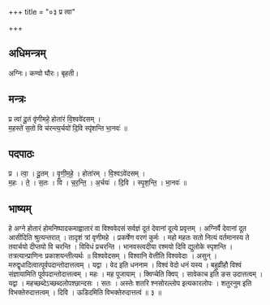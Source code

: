 +++
title = "०३ प्र त्वा"

+++
## अधिमन्त्रम्
अग्निः। कण्वो घौरः। बृहती।

## मन्त्रः
प्र त्वा॑ दू॒तं वृ॑णीमहे॒ होता॑रं वि॒श्ववे॑दसम् ।  
म॒हस्ते॑ स॒तो वि च॑रन्त्य॒र्चयो॑ दि॒वि स्पृ॑शन्ति भा॒नवः॑ ॥

## पदपाठः
प्र । त्वा॒ । दू॒तम् । वृ॒णी॒म॒हे॒ । होता॑रम् । वि॒श्वऽवे॑दसम् ।  
म॒हः । ते॒ । स॒तः । वि । च॒र॒न्ति॒ । अ॒र्चयः॑ । दि॒वि । स्पृ॒श॒न्ति॒ । भा॒नवः॑ ॥

## भाष्यम्
हे अग्ने होतारं होमनिष्पादकमाह्वातारं वा विश्ववेदसं सर्वज्ञं दूतं देवानां दूत्ये प्रवृत्तम् । अग्निर्वै देवानां दूत आसीदिति श्रुत्यन्तरात् । तादृशं त्रां वृणीमहे । प्रकर्षेण वरणं कुर्मः । महो महतः सतो नित्यं वर्तमानस्य ते तवार्चयो दीप्तयो वि चरन्ति । विविधं प्रचरन्ति । भानवस्त्वदीया रश्मयो दिवि द्युलोके स्पृशन्ति । तत्रत्यान्प्राणिनः प्रकाशयन्तीत्यर्थः ॥ विश्ववेदसम् । विश्वानि वेत्तीति विश्ववेदाः । असुन् । मरुद्वृधादित्वात्पूर्वपदान्तोदात्तत्वम् । यद्वा । वेद इति धननाम । विश्वं वेदो धनं यस्य । बहुव्रीहौ विश्वं संज्ञायामिति पूर्वपदान्तोदात्तत्वम् । महः । मह पूजायाम् । क्विप्चेति क्विप् । सावेकाच इति ङस उदात्तत्वम् । यद्वा । महच्छब्देऽच्छब्दलोपश्छान्दसः । सतः । अस्तेः शतरि श्नसोरल्लोप इत्यकारलोपः । शतुरनुम इति विभक्तेरुदात्तत्वम् । दिवि । ऊडिदमिति विभक्तेरुदात्तत्वं ॥ ३ ॥